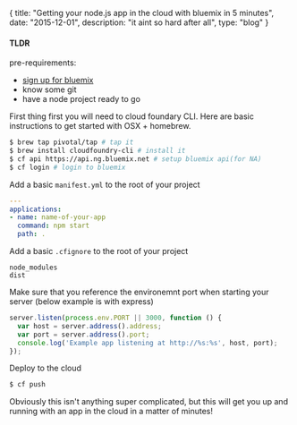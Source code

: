 {
  title: "Getting your node.js app in the cloud with bluemix in 5 minutes",
  date:  "2015-12-01",
  description: "it aint so hard after all",
  type: "blog"
}

#### TLDR

pre-requirements:

  * [sign up for bluemix](https://console.ng.bluemix.net/registration/)
  * know some git
  * have a node project ready to go

First thing first you will need to cloud foundary CLI. Here are basic instructions to get started with OSX + homebrew.

```bash
$ brew tap pivotal/tap # tap it
$ brew install cloudfoundry-cli # install it
$ cf api https://api.ng.bluemix.net # setup bluemix api(for NA)
$ cf login # login to bluemix
```

Add a basic ```manifest.yml``` to the root of your project
```yaml
---
applications:
- name: name-of-your-app
  command: npm start
  path: .
```

Add a basic ```.cfignore``` to the root of your project
```
node_modules
dist
```

Make sure that you reference the environemnt port when starting your server (below example is with express)

```js
server.listen(process.env.PORT || 3000, function () {
  var host = server.address().address;
  var port = server.address().port;
  console.log('Example app listening at http://%s:%s', host, port);
});
```

Deploy to the cloud
```bash
$ cf push
```

Obviously this isn't anything super complicated, but this will get you up and running with an app in the cloud in a matter of minutes!

